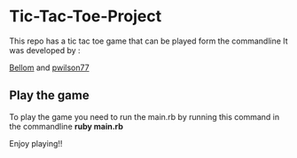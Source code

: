 # Tic-Tac-Toe-Project

This repo has a tic tac toe game that can be played form the commandline
It was developed by :

[Bellom](https://github.com/bellom) and [pwilson77](https://github.com/pwilson77)

## Play the game

To play the game you need to run the main.rb by running this command in the commandline **ruby main.rb**

Enjoy playing!!
